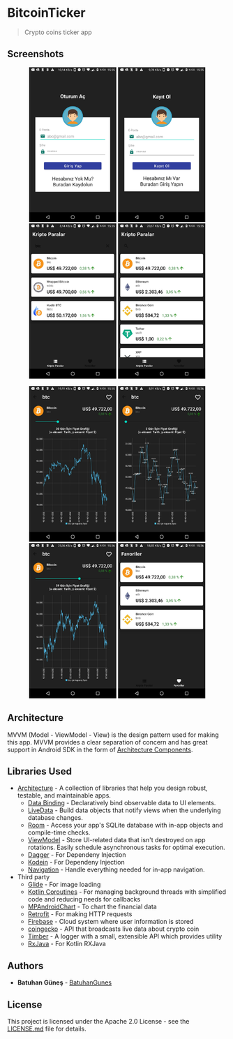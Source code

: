 # BitcoinTicker

> Crypto coins ticker app

## Screenshots

<p align="middle">
  <img width="200" src="https://github.com/BatuhanGunes/BitcoinTicker/blob/master/screenshots/sign.jpeg">
  <img width="200" src="https://github.com/BatuhanGunes/BitcoinTicker/blob/master/screenshots/register.jpeg">
  <img width="200" src="https://github.com/BatuhanGunes/BitcoinTicker/blob/master/screenshots/coin_list.jpeg">
  <img width="200" src="https://github.com/BatuhanGunes/BitcoinTicker/blob/master/screenshots/coin_list2.jpeg">
</p>

<p align="middle">
  <img width="200" src="https://github.com/BatuhanGunes/BitcoinTicker/blob/master/screenshots/detail_default.jpeg">
  <img width="200" src="https://github.com/BatuhanGunes/BitcoinTicker/blob/master/screenshots/detail_2_days.jpeg">
  <img width="200" src="https://github.com/BatuhanGunes/BitcoinTicker/blob/master/screenshots/detail_59_days.jpeg">
  <img width="200" src="https://github.com/BatuhanGunes/BitcoinTicker/blob/master/screenshots/favories.jpeg">
</p>

## Architecture
MVVM (Model - ViewModel - View) is the design pattern used for making this app. 
MVVM provides a clear separation of concern and has great support in Android SDK in the form of [Architecture Components][1].

## Libraries Used

* [Architecture][1] - A collection of libraries that help you design robust, testable, and
  maintainable apps.
  * [Data Binding][2] - Declaratively bind observable data to UI elements.
  * [LiveData][3] - Build data objects that notify views when the underlying database changes.
  * [Room][4] - Access your app's SQLite database with in-app objects and compile-time checks.
  * [ViewModel][5] - Store UI-related data that isn't destroyed on app rotations. Easily schedule
     asynchronous tasks for optimal execution.
  * [Dagger][6] - For Dependeny Injection 
  * [Kodein][13] - For Dependeny Injection 
  * [Navigation][12] - Handle everything needed for in-app navigation.
* Third party
  * [Glide][7] - For image loading
  * [Kotlin Coroutines][8] - For managing background threads with simplified code and reducing needs for callbacks
  * [MPAndroidChart][9] - To chart the financial data
  * [Retrofit][10] - For making HTTP requests
  * [Firebase][15] - Cloud system where user information is stored
  * [coingecko][16] - API that broadcasts live data about crypto coin
  * [Timber][17] - A logger with a small, extensible API which provides utility
  * [RxJava][14] - For Kotlin RXJava


[1]: https://developer.android.com/jetpack/arch/
[2]: https://developer.android.com/topic/libraries/data-binding/
[3]: https://developer.android.com/topic/libraries/architecture/livedata
[4]: https://developer.android.com/topic/libraries/architecture/room
[5]: https://developer.android.com/topic/libraries/architecture/viewmodel
[6]: https://developer.android.com/training/dependency-injection/dagger-android
[7]: https://bumptech.github.io/glide/
[8]: https://kotlinlang.org/docs/reference/coroutines-overview.html
[9]: https://github.com/PhilJay/MPAndroidChart
[10]: https://github.com/square/retrofit
[11]: https://developer.android.com/training/dependency-injection/hilt-android
[12]: https://developer.android.com/topic/libraries/architecture/navigation/
[13]: https://kodein.org/di/
[14]: https://github.com/ReactiveX/RxJava
[15]: https://firebase.google.com/docs/build
[16]: https://www.coingecko.com/en/api
[17]: https://github.com/JakeWharton/timber

## Authors

* **Batuhan Güneş**  - [BatuhanGunes](https://github.com/BatuhanGunes)

## License

This project is licensed under the Apache 2.0 License - see the [LICENSE.md](https://github.com/BatuhanGunes/BitcoinTicker/blob/master/LICENSE) file for details.
